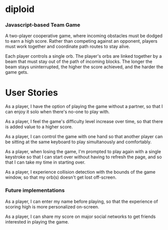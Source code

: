 # diploid

### Javascript-based Team Game

A two-player cooperative game, where incoming obstacles must be dodged to earn a high score. Rather than competing against an opponent, players must work together and coordinate path routes to stay alive.

Each player controls a single orb. The player's orbs are linked together by a beam that must stay out of the path of incoming blocks. The longer the beam stays uninterrupted, the higher the score achieved, and the harder the game gets.

# User Stories

As a player, I have the option of playing the game without a partner, so that I can enjoy it solo when there's no-one to play with.

As a player, I feel the game's difficulty level increase over time, so that there is added value to a higher score.

As a player, I can control the game with one hand so that another player can be sitting at the same keyboard to play simultanously and comfortably.

As a player, when losing the game, I'm prompted to play again with a single keystroke so that I can start over without having to refresh the page, and so that I can take my time in starting over.

As a player, I experience collision detection with the bounds of the game window, so that my orb(s) doesn't get lost off-screen.

### Future implementations

As a player, I can enter my name before playing, so that the experience of scoring high is more personalized on-screen.

As a player, I can share my score on major social networks to get friends interested in playing the game.

